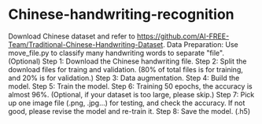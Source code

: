 # Chinese-handwriting-recognition
Download Chinese dataset and refer to https://github.com/AI-FREE-Team/Traditional-Chinese-Handwriting-Dataset.
Data Preparation: Use move_file.py to classify many handwriting words to separate "file". (Optional)
Step 1: Download the Chinese handwriting file.
Step 2: Split the download files for traing and validation. (80% of total files is for training, and 20% is for validation.)
Step 3: Data augmentation.
Step 4: Build the model.
Step 5: Train the model.
Step 6: Training 50 epochs, the accuracy is almost 96%. (Optional, if your dataset is too large, please skip.)
Step 7: Pick up one image file (.png, .jpg...) for testing, and check the accuracy. If not good, please revise the model and re-train it.
Step 8: Save the model. (.h5)
